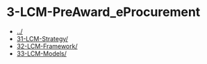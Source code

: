 # 3-LCM-PreAward_eProcurement 

* [../](..)
* [31-LCM-Strategy/](31-LCM-Strategy)
* [32-LCM-Framework/](32-LCM-Framework)
* [33-LCM-Models/](33-LCM-Models)
